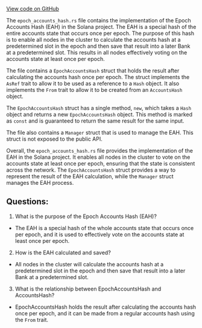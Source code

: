 [View code on GitHub](https://github.com/solana-labs/solana/blob/master/runtime/src/epoch_accounts_hash.rs)

The `epoch_accounts_hash.rs` file contains the implementation of the Epoch Accounts Hash (EAH) in the Solana project. The EAH is a special hash of the entire accounts state that occurs once per epoch. The purpose of this hash is to enable all nodes in the cluster to calculate the accounts hash at a predetermined slot in the epoch and then save that result into a later Bank at a predetermined slot. This results in all nodes effectively voting on the accounts state at least once per epoch.

The file contains a `EpochAccountsHash` struct that holds the result after calculating the accounts hash once per epoch. The struct implements the `AsRef` trait to allow it to be used as a reference to a `Hash` object. It also implements the `From` trait to allow it to be created from an `AccountsHash` object.

The `EpochAccountsHash` struct has a single method, `new`, which takes a `Hash` object and returns a new `EpochAccountsHash` object. This method is marked as `const` and is guaranteed to return the same result for the same input.

The file also contains a `Manager` struct that is used to manage the EAH. This struct is not exposed to the public API.

Overall, the `epoch_accounts_hash.rs` file provides the implementation of the EAH in the Solana project. It enables all nodes in the cluster to vote on the accounts state at least once per epoch, ensuring that the state is consistent across the network. The `EpochAccountsHash` struct provides a way to represent the result of the EAH calculation, while the `Manager` struct manages the EAH process.
## Questions: 
 1. What is the purpose of the Epoch Accounts Hash (EAH)?
- The EAH is a special hash of the whole accounts state that occurs once per epoch, and it is used to effectively vote on the accounts state at least once per epoch.

2. How is the EAH calculated and saved?
- All nodes in the cluster will calculate the accounts hash at a predetermined slot in the epoch and then save that result into a later Bank at a predetermined slot.

3. What is the relationship between EpochAccountsHash and AccountsHash?
- EpochAccountsHash holds the result after calculating the accounts hash once per epoch, and it can be made from a regular accounts hash using the `From` trait.